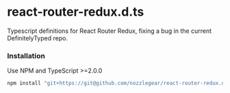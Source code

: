 # react-router-redux.d.ts

Typescript definitions for React Router Redux, fixing a bug in the current DefinitelyTyped repo.

### Installation

Use NPM and TypeScript >=2.0.0

```bash
npm install "git+https://git@github.com/nozzlegear/react-router-redux.d.ts.git"
```